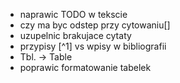 * naprawic TODO w tekscie
* czy ma byc odstep przy cytowaniu[]
* uzupelnic brakujace cytaty
* przypisy [^1] vs wpisy w bibliografii
* Tbl. -> Table
* poprawic formatowanie tabelek
